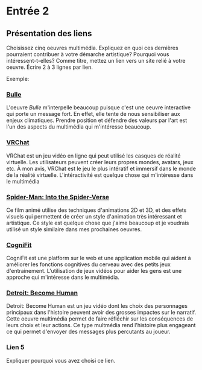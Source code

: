 # Entrée 2
## Présentation des liens
Choisissez cinq oeuvres multimédia. Expliquez en quoi ces dernières pourraient contribuer à votre démarche artistique? Pourquoi vous intéressent-t-elles? Comme titre, mettez un lien vers un site relié à votre oeuvre. Écrire 2 à 3 lignes par lien.

Exemple: 
### [Bulle](https://www.onf.ca/interactif/bulle/) 
L'oeuvre *Bulle* m'interpelle beaucoup puisque c'est une oeuvre interactive qui porte un message fort. En effet, elle tente de nous sensibiliser aux enjeux climatiques. Prendre position et défendre des valeurs par l'art est l'un des aspects du multimédia qui m'intéresse beaucoup. 

### [VRChat](https://hello.vrchat.com/) 
VRChat est un jeu vidéo en ligne qui peut utilisé les casques de réalité virtuelle. Les utilisateurs peuvent créer leurs propres mondes, avatars, jeux etc. À mon avis, VRChat est le jeu le plus intératif et immersif dans le monde de la réalité virtuelle. L'intéractivité est quelque chose qui m'intéresse dans le multimédia 

### [Spider-Man: Into the Spider-Verse](https://www.sonypictures.com/movies/spidermanintothespiderverse) 
Ce film animé utilise des techniques d'animations 2D et 3D, et des effets visuels qui permettent de créer un style d'animation très intéressant et artistique. Ce style est quelque chose que j'aime beaucoup et je voudrais utilisé un style similaire dans mes prochaines oeuvres.

### [CogniFit](https://www.cognifit.com/us/fr)
CogniFit est une platform sur le web et une application mobile qui aident à améliorer les fonctions cognitives du cerveau avec des petits jeux d'entrainement. L'utilisation de jeux vidéos pour aider les gens est une approche qui m'intéresse dans le multimédia.

### [Detroit: Become Human](https://www.quanticdream.com/en/detroit-become-human)
 Detroit: Become Human est un jeu vidéo dont les choix des personnages principaux dans l'histoire peuvent avoir des grosses impactes sur le narratif. Cette oeuvre multimédia permet de faire réfléchir sur les conséquences de leurs choix et leur actions. Ce type multmédia rend l'histoire plus engageant ce qui permet d'envoyer des messages plus percutants au joueur.

### Lien 5 
Expliquer pourquoi vous avez choisi ce lien. 


